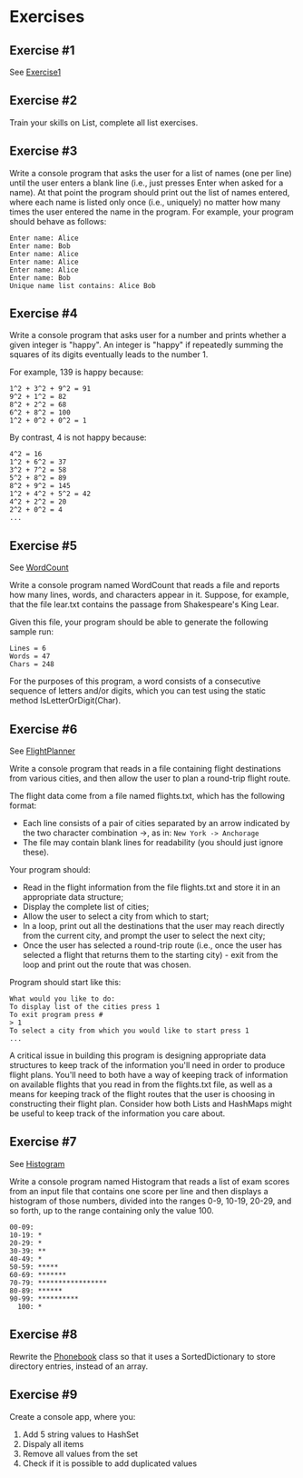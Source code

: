 # Exercises

## Exercise #1

See [Exercise1](./Exercise1)

## Exercise #2

Train your skills on List, complete all list exercises.


## Exercise #3

Write a console program that asks the user for a list of names (one per line) until the user enters a blank line (i.e., just presses Enter when asked for a name).
At that point the program should print out the list of names entered,  where each name is listed only once (i.e., uniquely) no matter how many times the user entered the name in the program. For example, your program should behave as follows:

```
Enter name: Alice
Enter name: Bob
Enter name: Alice
Enter name: Alice
Enter name: Alice
Enter name: Bob
Unique name list contains: Alice Bob
```
  
## Exercise #4

Write a console program that asks user for a number and prints whether a given integer is "happy". An integer is "happy" if repeatedly summing the squares of its digits eventually leads to the number 1.

For example, 139 is happy because:

```
1^2 + 3^2 + 9^2 = 91
9^2 + 1^2 = 82
8^2 + 2^2 = 68
6^2 + 8^2 = 100
1^2 + 0^2 + 0^2 = 1
```

By contrast, 4 is not happy because:

```
4^2 = 16
1^2 + 6^2 = 37
3^2 + 7^2 = 58
5^2 + 8^2 = 89
8^2 + 9^2 = 145
1^2 + 4^2 + 5^2 = 42
4^2 + 2^2 = 20
2^2 + 0^2 = 4
...
```

## Exercise #5

See [WordCount](./WordCount)

Write a console program named WordCount that reads a file and reports how many lines, words, and characters appear in it. Suppose, for example, that the file lear.txt contains the passage from Shakespeare's King Lear.

Given this file, your program should be able to generate the following sample run:

```
Lines = 6
Words = 47
Chars = 248
```

For the purposes of this program, a word consists of a consecutive sequence of letters and/or digits, which you can test using the static method IsLetterOrDigit(Char).

## Exercise #6

See [FlightPlanner](./FlightPlanner)

Write a console program that reads in a file containing flight destinations from various cities, and then allow the user to plan a round-trip flight route.

The flight data come from a file named flights.txt, which has the following format:

  - Each line consists of a pair of cities separated by an arrow indicated by the two character combination ->, as in: `New York -> Anchorage`
  - The file may contain blank lines for readability (you should just ignore these).

Your program should:

  - Read in the flight information from the file flights.txt and store it in an appropriate data structure;
  - Display the complete list of cities;
  - Allow the user to select a city from which to start;
  - In a loop, print out all the destinations that the user may reach directly from the current city, and prompt the user to select the next city;
  - Once the user has selected a round-trip route (i.e., once the user has selected a flight that returns them to the starting city) - exit from the loop and print out the route that was chosen.

Program should start like this:

```
What would you like to do:
To display list of the cities press 1
To exit program press #
> 1
To select a city from which you would like to start press 1
...
```

A critical issue in building this program is designing appropriate data structures to keep track of the information you'll need in order to produce flight plans. 
You'll need to both have a way of keeping track of information on available flights that you read in from the flights.txt file, as well as a means for  keeping track of the flight routes that the user is choosing in constructing  their flight plan. Consider how both Lists and HashMaps might be useful to keep track of the information you care about.

## Exercise #7

See [Histogram](./Histogram)

Write a console program named Histogram that reads a list of exam scores from an input file that contains one score per line and then displays a histogram of those numbers, divided into the ranges 0-9, 10-19, 20-29, and so forth, up to the range containing only the value 100.

```
00-09:
10-19: *
20-29: *
30-39: **
40-49: *
50-59: *****
60-69: *******
70-79: *****************
80-89: ******
90-99: **********
  100: *
```

## Exercise #8

Rewrite the [Phonebook](./Phonebook) class so that it uses a SortedDictionary to store directory entries, instead of an array.

## Exercise #9

Create a console app, where you:

1. Add 5 string values to HashSet
2. Dispaly all items
3. Remove all values from the set
4. Check if it is possible to add duplicated values
